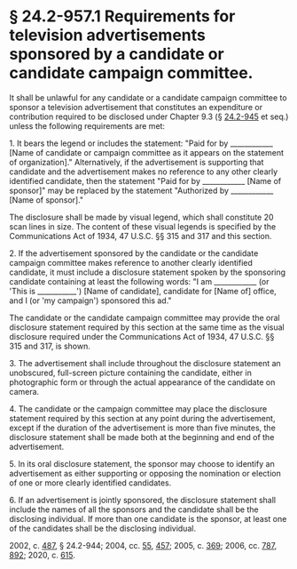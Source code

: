 # § 24.2-957.1 Requirements for television advertisements sponsored by a candidate or candidate campaign committee.

<p>It shall be unlawful for any candidate or a candidate campaign committee to sponsor a television advertisement that constitutes an expenditure or contribution required to be disclosed under Chapter 9.3 (§ <a href='/vacode/24.2-945/'>24.2-945</a> et seq.) unless the following requirements are met:</p><p>1. It bears the legend or includes the statement: "Paid for by ____________ [Name of candidate or campaign committee as it appears on the statement of organization]." Alternatively, if the advertisement is supporting that candidate and the advertisement makes no reference to any other clearly identified candidate, then the statement "Paid for by ____________ [Name of sponsor]" may be replaced by the statement "Authorized by ____________ [Name of sponsor]."</p><p>The disclosure shall be made by visual legend, which shall constitute 20 scan lines in size. The content of these visual legends is specified by the Communications Act of 1934, 47 U.S.C. §§ 315 and 317 and this section.</p><p>2. If the advertisement sponsored by the candidate or the candidate campaign committee makes reference to another clearly identified candidate, it must include a disclosure statement spoken by the sponsoring candidate containing at least the following words: "I am ____________ (or 'This is ___________') [Name of candidate], candidate for [Name of] office, and I (or 'my campaign') sponsored this ad."</p><p>The candidate or the candidate campaign committee may provide the oral disclosure statement required by this section at the same time as the visual disclosure required under the Communications Act of 1934, 47 U.S.C. §§ 315 and 317, is shown.</p><p>3. The advertisement shall include throughout the disclosure statement an unobscured, full-screen picture containing the candidate, either in photographic form or through the actual appearance of the candidate on camera.</p><p>4. The candidate or the campaign committee may place the disclosure statement required by this section at any point during the advertisement, except if the duration of the advertisement is more than five minutes, the disclosure statement shall be made both at the beginning and end of the advertisement.</p><p>5. In its oral disclosure statement, the sponsor may choose to identify an advertisement as either supporting or opposing the nomination or election of one or more clearly identified candidates.</p><p>6. If an advertisement is jointly sponsored, the disclosure statement shall include the names of all the sponsors and the candidate shall be the disclosing individual. If more than one candidate is the sponsor, at least one of the candidates shall be the disclosing individual.</p><p>2002, c. <a href='http://lis.virginia.gov/cgi-bin/legp604.exe?021+ful+CHAP0487'>487</a>, § 24.2-944; 2004, cc. <a href='http://lis.virginia.gov/cgi-bin/legp604.exe?041+ful+CHAP0055'>55</a>, <a href='http://lis.virginia.gov/cgi-bin/legp604.exe?041+ful+CHAP0457'>457</a>; 2005, c. <a href='http://lis.virginia.gov/cgi-bin/legp604.exe?051+ful+CHAP0369'>369</a>; 2006, cc. <a href='http://lis.virginia.gov/cgi-bin/legp604.exe?061+ful+CHAP0787'>787</a>, <a href='http://lis.virginia.gov/cgi-bin/legp604.exe?061+ful+CHAP0892'>892</a>; 2020, c. <a href='http://lis.virginia.gov/cgi-bin/legp604.exe?201+ful+CHAP0615'>615</a>.</p>